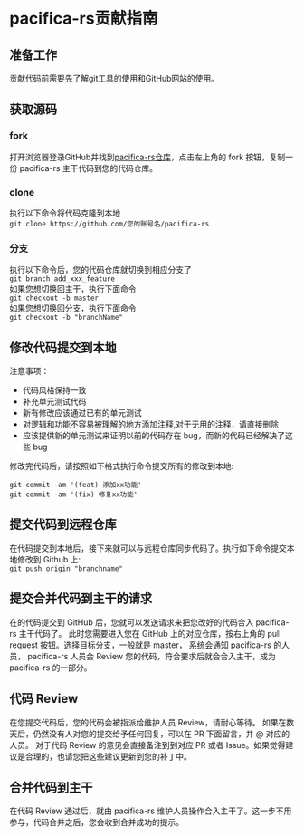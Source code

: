 # pacifica-rs贡献指南

## 准备工作
贡献代码前需要先了解git工具的使用和GitHub网站的使用。

## 获取源码
### fork
打开浏览器登录GitHub并找到[pacifica-rs仓库](https://github.com/bybyset/pacifica-rs)，点击左上角的 fork 按钮，复制一份 pacifica-rs 主干代码到您的代码仓库。

### clone
执行以下命令将代码克隆到本地  
`git clone https://github.com/您的账号名/pacifica-rs`

### 分支
执行以下命令后，您的代码仓库就切换到相应分支了  
``git branch add_xxx_feature``  
如果您想切换回主干，执行下面命令  
``git checkout -b master``  
如果您想切换回分支，执行下面命令  
``git checkout -b "branchName"``

## 修改代码提交到本地
注意事项：
- 代码风格保持一致
- 补充单元测试代码
- 新有修改应该通过已有的单元测试
- 对逻辑和功能不容易被理解的地方添加注释,对于无用的注释，请直接删除
- 应该提供新的单元测试来证明以前的代码存在 bug，而新的代码已经解决了这些 bug

修改完代码后，请按照如下格式执行命令提交所有的修改到本地:

``git commit -am '(feat) 添加xx功能'``  
``git commit -am '(fix) 修复xx功能'``

## 提交代码到远程仓库
在代码提交到本地后，接下来就可以与远程仓库同步代码了。执行如下命令提交本地修改到 Github 上:  
``git push origin "branchname"``

## 提交合并代码到主干的请求
在的代码提交到 GitHub 后，您就可以发送请求来把您改好的代码合入 pacifica-rs 主干代码了。
此时您需要进入您在 GitHub 上的对应仓库，按右上角的 pull request 按钮。选择目标分支，一般就是 master，
系统会通知 pacifica-rs 的人员， pacifica-rs 人员会 Review 您的代码，符合要求后就会合入主干，成为 pacifica-rs 的一部分。

## 代码 Review
在您提交代码后，您的代码会被指派给维护人员 Review，请耐心等待。
如果在数天后，仍然没有人对您的提交给予任何回复，可以在 PR 下面留言，并 @ 对应的人员。
对于代码 Review 的意见会直接备注到到对应 PR 或者 Issue。如果觉得建议是合理的，也请您把这些建议更新到您的补丁中。

## 合并代码到主干
在代码 Review 通过后，就由 pacifica-rs 维护人员操作合入主干了。这一步不用参与，代码合并之后，您会收到合并成功的提示。